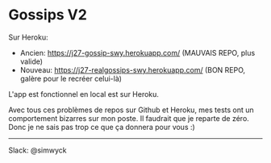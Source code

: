 # Gossips V2

Sur Heroku:
* Ancien: https://j27-gossip-swy.herokuapp.com/ (MAUVAIS REPO, plus valide)
* Nouveau: https://j27-realgossips-swy.herokuapp.com/ (BON REPO, galère pour le recréer celui-là)

L'app est fonctionnel en local est sur Heroku.

Avec tous ces problèmes de repos sur Github et Heroku, mes tests ont un comportement bizarres sur mon poste. Il faudrait que je reparte de zéro. Donc je ne sais pas trop ce que ça donnera pour vous :)

---

Slack: @simwyck
